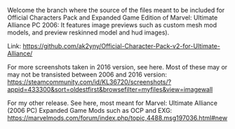Welcome the branch where the source of the files meant to be included for Official Characters Pack and Expanded Game Edition of Marvel: Ultimate Alliance PC 2006: It features image previews such as custom mesh mod models, and preview reskinned model and hud images).

Link: https://github.com/ak2yny/Official-Character-Pack-v2-for-Ultimate-Alliance/

For more screenshots taken in 2016 version, see here. Most of these may or may not be transisted between 2006 and 2016 version: https://steamcommunity.com/id/KL36720/screenshots/?appid=433300&sort=oldestfirst&browsefilter=myfiles&view=imagewall

For my other release. See here, most meant for Marvel: Ultimate Alliance (2006 PC) Expanded Game Mods such as OCP and EXG: https://marvelmods.com/forum/index.php/topic,4488.msg197036.html#new
